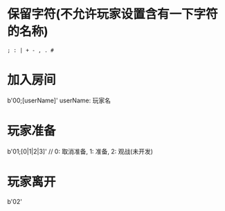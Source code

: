 # 保留字符(不允许玩家设置含有一下字符的名称)
```
; : | + - , . #
```


# 加入房间
b'00;[userName]'
userName: 玩家名

# 玩家准备
b'01;[0|1|2|3]' // 0: 取消准备, 1: 准备, 2: 观战(未开发)

# 玩家离开
b'02'